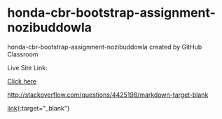 # honda-cbr-bootstrap-assignment-nozibuddowla
honda-cbr-bootstrap-assignment-nozibuddowla created by GitHub Classroom



Live Site Link: 

 <a href="https://cranky-noyce-373f0a.netlify.app/" target="_blank">Click here</a>
 
 http://stackoverflow.com/questions/4425198/markdown-target-blank
 
 [link](https://cranky-noyce-373f0a.netlify.app/){:target="_blank"}

